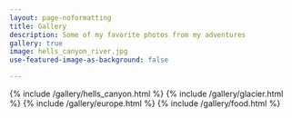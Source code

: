 ```yaml
---
layout: page-noformatting
title: Gallery
description: Some of my favorite photos from my adventures
gallery: true
image: hells_canyon_river.jpg
use-featured-image-as-background: false

---
```


{% include /gallery/hells_canyon.html %}
{% include /gallery/glacier.html %}
{% include /gallery/europe.html %}
{% include /gallery/food.html %}

<!--    Add and edit gallery carousels in the _include/gallery/ folder then include here
        
        Current gallery submodules:
            hells_canyon.html
            glacier.html
            europe.html
            food.html

-->

